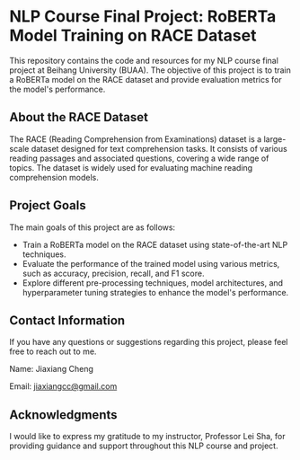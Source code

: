 # NLP Course Final Project: RoBERTa Model Training on RACE Dataset

This repository contains the code and resources for my NLP course final project at Beihang University (BUAA). The objective of this project is to train a RoBERTa model on the RACE dataset and provide evaluation metrics for the model's performance.

## About the RACE Dataset

The RACE (Reading Comprehension from Examinations) dataset is a large-scale dataset designed for text comprehension tasks. It consists of various reading passages and associated questions, covering a wide range of topics. The dataset is widely used for evaluating machine reading comprehension models.


## Project Goals

The main goals of this project are as follows:

- Train a RoBERTa model on the RACE dataset using state-of-the-art NLP techniques.
- Evaluate the performance of the trained model using various metrics, such as accuracy, precision, recall, and F1 score.
- Explore different pre-processing techniques, model architectures, and hyperparameter tuning strategies to enhance the model's performance.


## Contact Information
If you have any questions or suggestions regarding this project, please feel free to reach out to me.

Name: Jiaxiang Cheng

Email: jiaxiangcc@gmail.com


## Acknowledgments
I would like to express my gratitude to my instructor, Professor Lei Sha, for providing guidance and support throughout this NLP course and project.
